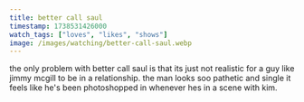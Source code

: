 ```yaml
---
title: better call saul
timestamp: 1738531426000
watch_tags: ["loves", "likes", "shows"]
image: /images/watching/better-call-saul.webp
---
```

the only problem with better call saul is that its just not realistic for a guy like jimmy mcgill to be in a relationship. the man looks soo pathetic and single it feels like he's been photoshopped in whenever hes in a scene with kim.